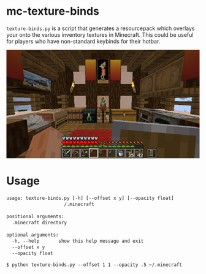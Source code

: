 # mc-texture-binds
`texture-binds.py` is a script that generates a resourcepack which
overlays your onto the various inventory textures in Minecraft. This
could be useful for players who have non-standard keybinds for their
hotbar.

![](screenshots/example1.png)

# Usage
```
usage: texture-binds.py [-h] [--offset x y] [--opacity float]
                     /.minecraft

positional arguments:
  .minecraft directory

optional arguments:
  -h, --help       show this help message and exit
  --offset x y
  --opacity float
```
```
$ python texture-binds.py --offset 1 1 --opacity .5 ~/.minecraft
```
